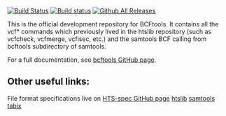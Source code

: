 [![Build Status](https://api.cirrus-ci.com/github/samtools/bcftools.svg?branch=develop)](https://api.cirrus-ci.com/github/samtools/bcftools)
[![Build status](https://ci.appveyor.com/api/projects/status/yanx5wnsdsqm4pay?svg=true)](https://ci.appveyor.com/project/samtools/bcftools)
[![Github All Releases](https://img.shields.io/github/downloads/samtools/bcftools/total.svg)](https://github.com/samtools/bcftools/releases/latest)

This is the official development repository for BCFtools. It contains all the vcf* commands
which previously lived in the htslib repository (such as vcfcheck, vcfmerge, vcfisec, etc.)
and the samtools BCF calling from bcftools subdirectory of samtools. 

For a full documentation, see [bcftools GitHub page](http://samtools.github.io/bcftools/). 

Other useful links:
------------------

File format specifications live on [HTS-spec GitHub page](http://samtools.github.io/hts-specs/)
[htslib](https://github.com/samtools/htslib)
[samtools](https://github.com/samtools/samtools)
[tabix](https://github.com/samtools/tabix)


